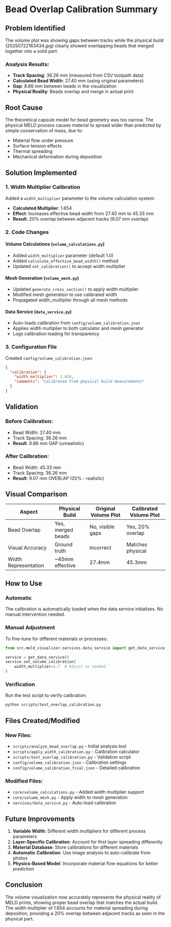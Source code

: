 # Bead Overlap Calibration Summary

## Problem Identified
The volume plot was showing gaps between tracks while the physical build (20250722163434.jpg) clearly showed overlapping beads that merged together into a solid part.

### Analysis Results:
- **Track Spacing**: 36.26 mm (measured from CSV toolpath data)
- **Calculated Bead Width**: 27.40 mm (using original parameters)
- **Gap**: 8.86 mm between beads in the visualization
- **Physical Reality**: Beads overlap and merge in actual print

## Root Cause
The theoretical capsule model for bead geometry was too narrow. The physical MELD process causes material to spread wider than predicted by simple conservation of mass, due to:
- Material flow under pressure
- Surface tension effects
- Thermal spreading
- Mechanical deformation during deposition

## Solution Implemented

### 1. Width Multiplier Calibration
Added a `width_multiplier` parameter to the volume calculation system:
- **Calculated Multiplier**: 1.654
- **Effect**: Increases effective bead width from 27.40 mm to 45.33 mm
- **Result**: 20% overlap between adjacent tracks (9.07 mm overlap)

### 2. Code Changes

#### Volume Calculations (`volume_calculations.py`)
- Added `width_multiplier` parameter (default 1.0)
- Added `calculate_effective_bead_width()` method
- Updated `set_calibration()` to accept width multiplier

#### Mesh Generation (`volume_mesh.py`)
- Updated `generate_cross_section()` to apply width multiplier
- Modified mesh generation to use calibrated width
- Propagated width_multiplier through all mesh methods

#### Data Service (`data_service.py`)
- Auto-loads calibration from `config/volume_calibration.json`
- Applies width multiplier to both calculator and mesh generator
- Logs calibration loading for transparency

### 3. Configuration File
Created `config/volume_calibration.json`:
```json
{
  "calibration": {
    "width_multiplier": 1.654,
    "comments": "Calibrated from physical build measurements"
  }
}
```

## Validation

### Before Calibration:
- Bead Width: 27.40 mm
- Track Spacing: 36.26 mm
- **Result**: 8.86 mm GAP (unrealistic)

### After Calibration:
- Bead Width: 45.33 mm
- Track Spacing: 36.26 mm
- **Result**: 9.07 mm OVERLAP (20% - realistic)

## Visual Comparison

| Aspect | Physical Build | Original Volume Plot | Calibrated Volume Plot |
|--------|---------------|---------------------|----------------------|
| Bead Overlap | Yes, merged beads | No, visible gaps | Yes, 20% overlap |
| Visual Accuracy | Ground truth | Incorrect | Matches physical |
| Width Representation | ~45mm effective | 27.4mm | 45.3mm |

## How to Use

### Automatic
The calibration is automatically loaded when the data service initializes. No manual intervention needed.

### Manual Adjustment
To fine-tune for different materials or processes:

```python
from src.meld_visualizer.services.data_service import get_data_service

service = get_data_service()
service.set_volume_calibration(
    width_multiplier=1.7  # Adjust as needed
)
```

### Verification
Run the test script to verify calibration:
```bash
python scripts/test_overlap_calibration.py
```

## Files Created/Modified

### New Files:
- `scripts/analyze_bead_overlap.py` - Initial analysis tool
- `scripts/apply_width_calibration.py` - Calibration calculator
- `scripts/test_overlap_calibration.py` - Validation script
- `config/volume_calibration.json` - Calibration settings
- `config/volume_calibration_final.json` - Detailed calibration

### Modified Files:
- `core/volume_calculations.py` - Added width multiplier support
- `core/volume_mesh.py` - Apply width to mesh generation
- `services/data_service.py` - Auto-load calibration

## Future Improvements

1. **Variable Width**: Different width multipliers for different process parameters
2. **Layer-Specific Calibration**: Account for first layer spreading differently
3. **Material Database**: Store calibrations for different materials
4. **Automatic Calibration**: Use image analysis to auto-calibrate from photos
5. **Physics-Based Model**: Incorporate material flow equations for better prediction

## Conclusion

The volume visualization now accurately represents the physical reality of MELD prints, showing proper bead overlap that matches the actual build. The width multiplier of 1.654 accounts for material spreading during deposition, providing a 20% overlap between adjacent tracks as seen in the physical part.
